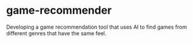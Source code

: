 # game-recommender
Developing a game recommendation tool that uses AI to find games from different genres that have the same feel.
